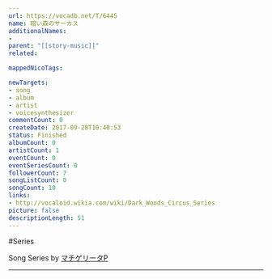 ```yaml
---
url: https://vocadb.net/T/6445
name: 暗い森のサーカス
additionalNames: 
- 
parent: "[[story-music]]"
related:

mappedNicoTags:

newTargets:
- song
- album
- artist
- voicesynthesizer
commentCount: 0
createDate: 2017-09-28T10:40:53
status: Finished
albumCount: 0
artistCount: 1
eventCount: 0
eventSeriesCount: 0
followerCount: 7
songListCount: 0
songCount: 10
links: 
- http://vocaloid.wikia.com/wiki/Dark_Woods_Circus_Series
picture: false
descriptionLength: 51
---
```


#Series

Song Series by [マチゲリータP](https://vocadb.net/Ar/101)

---

